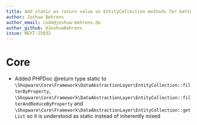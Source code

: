 ```yaml
---
title: Add static as return value on EntityCollection methods for better static code analysis
author: Joshua Behrens
author_email: code@joshua-behrens.de
author_github: @JoshuaBehrens
issue: NEXT-25032
---
```

# Core
* Added PHPDoc @return type static to `\Shopware\Core\Framework\DataAbstractionLayer\EntityCollection::filterByProperty`, `\Shopware\Core\Framework\DataAbstractionLayer\EntityCollection::filterAndReduceByProperty` and `\Shopware\Core\Framework\DataAbstractionLayer\EntityCollection::getList` so it is understood as static instead of inherently mixed
